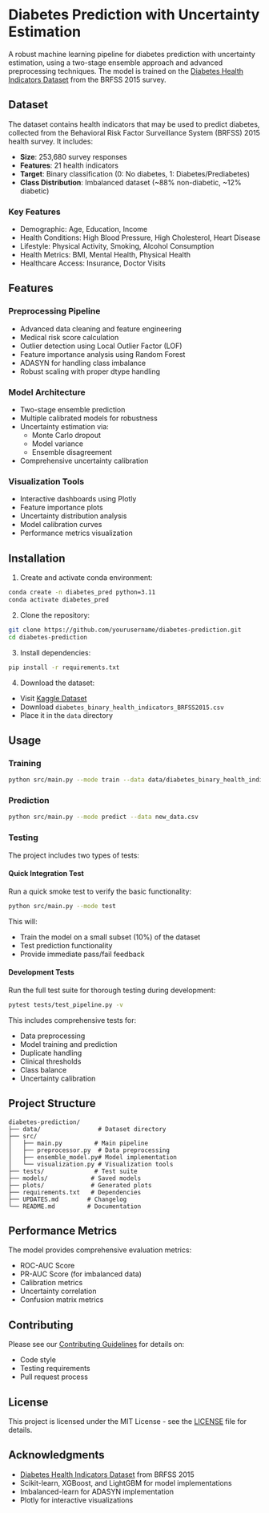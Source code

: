 # Diabetes Prediction with Uncertainty Estimation

A robust machine learning pipeline for diabetes prediction with uncertainty estimation, using a two-stage ensemble approach and advanced preprocessing techniques. The model is trained on the [Diabetes Health Indicators Dataset](https://www.kaggle.com/datasets/alexteboul/diabetes-health-indicators-dataset) from the BRFSS 2015 survey.

## Dataset

The dataset contains health indicators that may be used to predict diabetes, collected from the Behavioral Risk Factor Surveillance System (BRFSS) 2015 health survey. It includes:

- **Size**: 253,680 survey responses
- **Features**: 21 health indicators
- **Target**: Binary classification (0: No diabetes, 1: Diabetes/Prediabetes)
- **Class Distribution**: Imbalanced dataset (~88% non-diabetic, ~12% diabetic)

### Key Features
- Demographic: Age, Education, Income
- Health Conditions: High Blood Pressure, High Cholesterol, Heart Disease
- Lifestyle: Physical Activity, Smoking, Alcohol Consumption
- Health Metrics: BMI, Mental Health, Physical Health
- Healthcare Access: Insurance, Doctor Visits

## Features

### Preprocessing Pipeline
- Advanced data cleaning and feature engineering
- Medical risk score calculation
- Outlier detection using Local Outlier Factor (LOF)
- Feature importance analysis using Random Forest
- ADASYN for handling class imbalance
- Robust scaling with proper dtype handling

### Model Architecture
- Two-stage ensemble prediction
- Multiple calibrated models for robustness
- Uncertainty estimation via:
  - Monte Carlo dropout
  - Model variance
  - Ensemble disagreement
- Comprehensive uncertainty calibration

### Visualization Tools
- Interactive dashboards using Plotly
- Feature importance plots
- Uncertainty distribution analysis
- Model calibration curves
- Performance metrics visualization

## Installation

1. Create and activate conda environment:
```bash
conda create -n diabetes_pred python=3.11
conda activate diabetes_pred
```

2. Clone the repository:
```bash
git clone https://github.com/yourusername/diabetes-prediction.git
cd diabetes-prediction
```

3. Install dependencies:
```bash
pip install -r requirements.txt
```

4. Download the dataset:
- Visit [Kaggle Dataset](https://www.kaggle.com/datasets/alexteboul/diabetes-health-indicators-dataset)
- Download `diabetes_binary_health_indicators_BRFSS2015.csv`
- Place it in the `data` directory

## Usage

### Training
```bash
python src/main.py --mode train --data data/diabetes_binary_health_indicators_BRFSS2015.csv
```

### Prediction
```bash
python src/main.py --mode predict --data new_data.csv
```

### Testing

The project includes two types of tests:

#### Quick Integration Test
Run a quick smoke test to verify the basic functionality:
```bash
python src/main.py --mode test
```
This will:
- Train the model on a small subset (10%) of the dataset
- Test prediction functionality
- Provide immediate pass/fail feedback

#### Development Tests
Run the full test suite for thorough testing during development:
```bash
pytest tests/test_pipeline.py -v
```
This includes comprehensive tests for:
- Data preprocessing
- Model training and prediction
- Duplicate handling
- Clinical thresholds
- Class balance
- Uncertainty calibration

## Project Structure
```
diabetes-prediction/
├── data/                # Dataset directory
├── src/
│   ├── main.py         # Main pipeline
│   ├── preprocessor.py  # Data preprocessing
│   ├── ensemble_model.py# Model implementation
│   └── visualization.py # Visualization tools
├── tests/              # Test suite
├── models/            # Saved models
├── plots/             # Generated plots
├── requirements.txt   # Dependencies
├── UPDATES.md        # Changelog
└── README.md         # Documentation
```

## Performance Metrics

The model provides comprehensive evaluation metrics:
- ROC-AUC Score
- PR-AUC Score (for imbalanced data)
- Calibration metrics
- Uncertainty correlation
- Confusion matrix metrics

## Contributing

Please see our [Contributing Guidelines](CONTRIBUTING.md) for details on:
- Code style
- Testing requirements
- Pull request process

## License

This project is licensed under the MIT License - see the [LICENSE](LICENSE) file for details.

## Acknowledgments

- [Diabetes Health Indicators Dataset](https://www.kaggle.com/datasets/alexteboul/diabetes-health-indicators-dataset) from BRFSS 2015
- Scikit-learn, XGBoost, and LightGBM for model implementations
- Imbalanced-learn for ADASYN implementation
- Plotly for interactive visualizations

